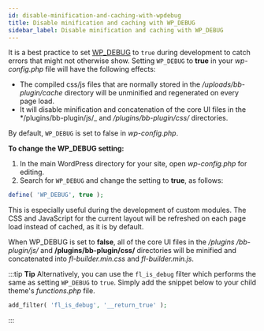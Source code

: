 ```yaml
---
id: disable-minification-and-caching-with-wpdebug
title: Disable minification and caching with WP_DEBUG
sidebar_label: Disable minification and caching with WP_DEBUG
---
```


It is a best practice to set [WP_DEBUG](https://codex.wordpress.org/WP_DEBUG)
to `true` during development to catch errors that might not otherwise show.
Setting `WP_DEBUG` to **true** in your *wp-config.php* file will have the
following effects:

* The compiled css/js files that are normally stored in the */uploads/bb-plugin/cache* directory will be unminified and regenerated on every page load.
* It will disable minification and concatenation of the core UI files in the */plugins/bb-plugin/js/_ and */plugins/bb-plugin/css/* directories.

By default, `WP_DEBUG` is set to false in *wp-config.php*.

**To change the WP_DEBUG setting:**

  1. In the main WordPress directory for your site, open *wp-config.php* for editing.
  2. Search for `WP_DEBUG` and change the setting to **true**, as follows:

  ```php
  define( 'WP_DEBUG', true );
  ```

This is especially useful during the development of custom modules. The CSS
and JavaScript for the current layout will be refreshed on each page load
instead of cached, as it is by default.

When WP_DEBUG is set to **false**, all of the core UI files in the */plugins
/bb-plugin/js/* and **/plugins/bb-plugin/css/** directories will be minified
and concatenated into *fl-builder.min.css* and *fl-builder.min.js*.

:::tip **Tip**
Alternatively, you can use the `fl_is_debug` filter which performs the same as setting `WP_DEBUG` to `true`. Simply add the snippet below to your child theme's *functions.php* file.

```php
add_filter( 'fl_is_debug', '__return_true' );
```
:::